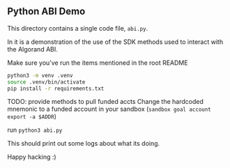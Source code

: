 Python ABI Demo
-------------------

This directory contains a single code file, `abi.py`.

In it is a demonstration of the use of the SDK methods used to interact with the Algorand ABI.

Make sure you've run the items mentioned in the root README

```sh
python3 -m venv .venv
source .venv/bin/activate
pip install -r requirements.txt
```

TODO: provide methods to pull funded accts 
Change the hardcoded mnemonic to a funded account in your sandbox (`sandbox goal account export -a $ADDR`)

run `python3 abi.py`

This should print out some logs about what its doing.  

Happy hacking :)